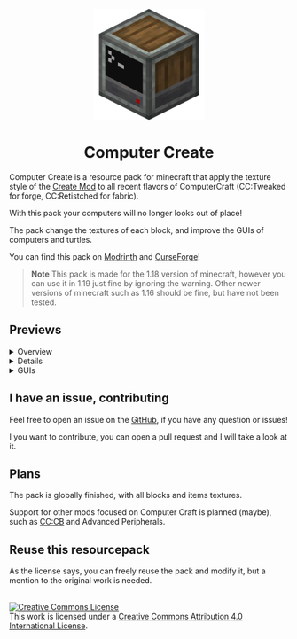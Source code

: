 <p align=center><img src="docs/full_logo.png" width=200px></p>

<h1 align=center>Computer Create</h1>

Computer Create is a resource pack for minecraft that apply the texture style of the [Create Mod](https://modrinth.com/mod/create) to all recent flavors of ComputerCraft (CC:Tweaked for forge, CC:Retistched for fabric).

With this pack your computers will no longer looks out of place!

The pack change the textures of each block, and improve the GUIs of computers and turtles.

You can find this pack on [Modrinth](https://modrinth.com/resourcepack/computercreate) and [CurseForge](https://www.curseforge.com/minecraft/texture-packs/computercreate)!

> **Note**
> This pack is made for the 1.18 version of minecraft, however you can use it in 1.19 just fine by ignoring the warning.
> Other newer versions of minecraft such as 1.16 should be fine, but have not been tested.

## Previews

<details>
<summary> Overview </summary>
<br>

![](screenshots/Blocks%201.png)

![](screenshots/Blocks%202.png)

![Floppy disks](screenshots/Floppy%20disks.png)

![Coloured turtles](screenshots/Colored%20turtles.png)

</details>

<details>
<sumary> Examples </summary>
<br>

![GPS tower](screenshots/A%20GPS%20tower.png)

![Mining session](screenshots/Mining%20session%20with%20turtles.png)

![Train station](screenshots/A%20setup%20with%20train%20station.png)

</details>

<details>
<summary> GUIs </summary>

![Normal computer GUI](screenshots/Normal%20computer%20GUI.png)

![Advanced computer GUI](screenshots/Advanced%20computer%20GUI.png)

![Command computer GUI](screenshots/Command%20computer%20GUI.png)

![Normal turtle GUI](screenshots/Normal%20turtle%20GUI.png)

![Advanced turtle GUI](screenshots/Advanced%20turtle%20GUI.png)

</details>

## I have an issue, contributing

Feel free to open an issue on the [GitHub](https://github.com/ascpial/ComputerCreate), if you have any question or issues!

I you want to contribute, you can open a pull request and I will take a look at it.

## Plans

The pack is globally finished, with all blocks and items textures.

Support for other mods focused on Computer Craft is planned (maybe), such as [CC:CB](https://modrinth.com/mod/cccbridge) and Advanced Peripherals.

## Reuse this resourcepack

As the license says, you can freely reuse the pack and modify it, but a mention to the original work is needed.

<br> <a rel="license" href="http://creativecommons.org/licenses/by/4.0/"><img alt="Creative Commons License" style="border-width:0" src="https://i.creativecommons.org/l/by/4.0/88x31.png" /></a><br />This work is licensed under a <a rel="license" href="http://creativecommons.org/licenses/by/4.0/">Creative Commons Attribution 4.0 International License</a>.
